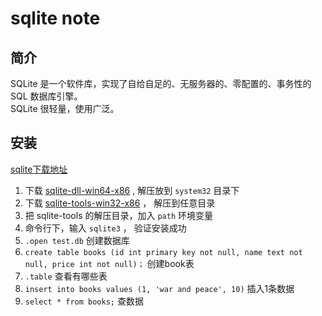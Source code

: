 # sqlite note

## 简介
SQLite 是一个软件库，实现了自给自足的、无服务器的、零配置的、事务性的 SQL 数据库引擎。  
SQLite 很轻量，使用广泛。

## 安装
[sqlite下载地址](http://www.sqlite.org/download.html)  
1. 下载 [sqlite-dll-win64-x86](https://www.sqlite.org/2020/sqlite-dll-win64-x64-3320100.zip) , 解压放到 `system32` 目录下
2. 下载 [sqlite-tools-win32-x86](https://www.sqlite.org/2020/sqlite-tools-win32-x86-3320100.zip) ， 解压到任意目录
3. 把 sqlite-tools 的解压目录，加入 `path` 环境变量
4. 命令行下，输入 `sqlite3` ， 验证安装成功
5. `.open test.db` 创建数据库
6. `create table books (id int primary key not null, name text not null, price int not null)；` 创建book表
7. `.table`  查看有哪些表
8. `insert into books values (1, 'war and peace', 10)` 插入1条数据
9. `select * from books;` 查数据



